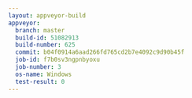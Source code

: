 ```yaml
---
layout: appveyor-build
appveyor:
  branch: master
  build-id: 51082913
  build-number: 625
  commit: b04f0914a6aad266fd765cd2b7e4092c9d90b45f
  job-id: f7b0sv3ngpnbyoxu
  job-number: 3
  os-name: Windows
  test-result: 0
---
```

